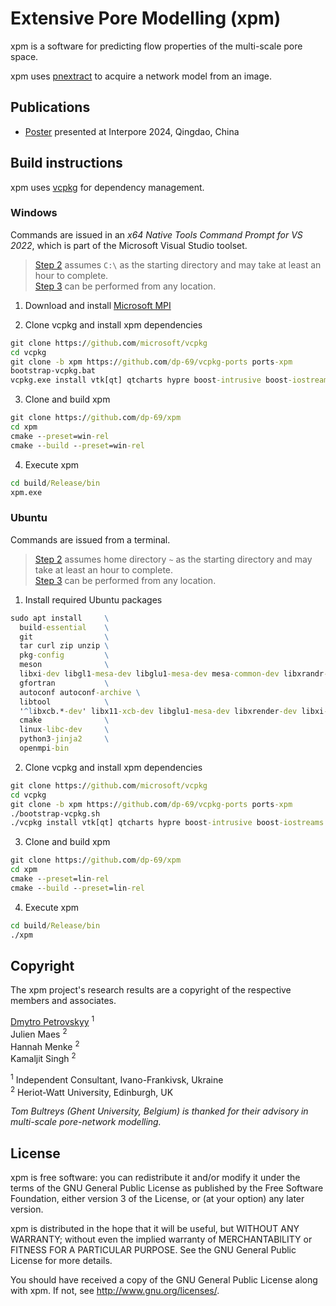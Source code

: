 # Extensive Pore Modelling (xpm)

xpm is a software for predicting flow properties of the multi-scale pore space.

xpm uses [pnextract](https://github.com/ImperialCollegeLondon/pnextract) to acquire a network model from an image.

## Publications

- [Poster](https://doi.org/10.6084/m9.figshare.25902862.v1) presented at Interpore 2024, Qingdao, China

## Build instructions

xpm uses [vcpkg](https://vcpkg.io/) for dependency management.

<!--
> [!NOTE]
> The decimal separator in your system (see region or locale settings) must be a period (.) and not a comma (,). This issue is typical of Cyrillic-based Windows or Ubuntu operating systems.
-->

### Windows

Commands are issued in an *x64 Native Tools Command Prompt for VS 2022*, which is part of the Microsoft Visual Studio toolset.

> [Step 2](#W2) assumes `C:\` as the starting directory and may take at least an hour to complete.<br/>
> [Step 3](#W3) can be performed from any location.

1. Download and install [Microsoft MPI](https://www.microsoft.com/en-us/download/details.aspx?id=57467)

2. <a id="W2"></a> Clone vcpkg and install xpm dependencies 
```cmd
git clone https://github.com/microsoft/vcpkg
cd vcpkg
git clone -b xpm https://github.com/dp-69/vcpkg-ports ports-xpm
bootstrap-vcpkg.bat
vcpkg.exe install vtk[qt] qtcharts hypre boost-intrusive boost-iostreams boost-graph fmt argh --overlay-ports=ports-xpm --clean-after-build
```

3. <a id="W3"></a> Clone and build xpm
```cmd
git clone https://github.com/dp-69/xpm
cd xpm
cmake --preset=win-rel
cmake --build --preset=win-rel
```

4. Execute xpm
```cmd
cd build/Release/bin
xpm.exe
```

### Ubuntu

Commands are issued from a terminal.

> [Step 2](#U2) assumes home directory `~` as the starting directory and may take at least an hour to complete.<br/>
> [Step 3](#U3) can be performed from any location.

1. Install required Ubuntu packages
```cmd
sudo apt install     \
  build-essential    \
  git                \
  tar curl zip unzip \
  pkg-config         \
  meson              \
  libxi-dev libgl1-mesa-dev libglu1-mesa-dev mesa-common-dev libxrandr-dev libxxf86vm-dev \
  gfortran           \
  autoconf autoconf-archive \
  libtool            \
  '^libxcb.*-dev' libx11-xcb-dev libglu1-mesa-dev libxrender-dev libxi-dev libxkbcommon-dev libxkbcommon-x11-dev \
  cmake              \
  linux-libc-dev     \
  python3-jinja2     \
  openmpi-bin        
```

2. <a id="U2"></a> Clone vcpkg and install xpm dependencies 
```cmd
git clone https://github.com/microsoft/vcpkg
cd vcpkg
git clone -b xpm https://github.com/dp-69/vcpkg-ports ports-xpm
./bootstrap-vcpkg.sh
./vcpkg install vtk[qt] qtcharts hypre boost-intrusive boost-iostreams boost-graph fmt argh --overlay-ports=ports-xpm --clean-after-build
```

3. <a id="U3"></a> Clone and build xpm
```cmd
git clone https://github.com/dp-69/xpm
cd xpm
cmake --preset=lin-rel
cmake --build --preset=lin-rel
```

4. Execute xpm
```cmd
cd build/Release/bin
./xpm
```

## Copyright

The xpm project's research results are a copyright of the respective members and associates.

[Dmytro Petrovskyy](https://www.linkedin.com/in/dmytro-petrovskyy/) <sup>1</sup><br/>
Julien Maes <sup>2</sup><br/>
Hannah Menke <sup>2</sup><br/>
Kamaljit Singh <sup>2</sup><br/>

<sup>1</sup> Independent Consultant, Ivano-Frankivsk, Ukraine<br/>
<sup>2</sup> Heriot-Watt University, Edinburgh, UK

*Tom Bultreys (Ghent University, Belgium) is thanked for their advisory in multi-scale pore-network modelling.*

## License

xpm is free software: you can redistribute it and/or modify it under the terms of the GNU General Public License as published by the Free Software Foundation, either version 3 of the License, or (at your option) any later version.

xpm is distributed in the hope that it will be useful, but WITHOUT ANY WARRANTY; without even the implied warranty of MERCHANTABILITY or FITNESS FOR A PARTICULAR PURPOSE. See the GNU General Public License for more details.

You should have received a copy of the GNU General Public License along with xpm. If not, see <http://www.gnu.org/licenses/>.